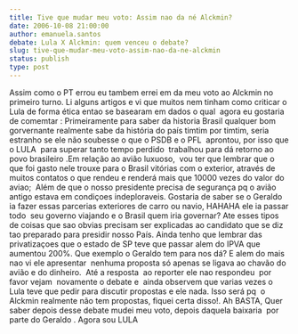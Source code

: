 ```yaml
---
title: Tive que mudar meu voto: Assim nao da né Alckmin?
date: 2006-10-08 21:00:00
author: emanuela.santos
debate: Lula X Alckmin: quem venceu o debate?
slug: tive-que-mudar-meu-voto-assim-nao-da-ne-alckmin
status: publish 
type: post
---
```


Assim como o PT errou eu tambem errei em da meu voto ao Alckmin no primeiro turno. Li alguns artigos e vi que muitos nem tinham como criticar o Lula de forma ética entao se basearam em dados o qual  agora eu gostaria de comemtar : Primeiramente para saber da historia Brasil qualquer bom  gorvernante realmente sabe da história do país timtim por timtim, seria estranho se ele não soubesse o que o PSDB e o PFL  aprontou, por isso que o LULA  para superar tanto tempo perdido  trabalhou para dá retorno ao povo brasileiro .Em relação ao avião luxuoso,  vou ter que lembrar que o que foi gasto nele trouxe para o Brasil vitórias com o exterior, através de muitos contatos o que rendeu e renderá mais que 10000 vezes do valor do aviao;  Além de que o nosso presidente precisa de segurança pq o avião antigo estava em condiçoes indeploraveis. Gostaria de saber se o Geraldo ia fazer essas parcerias exteriores de carro ou navio, HAHAHA ele ia passar todo  seu governo viajando e o Brasil quem iria governar? Ate esses tipos de coisas que sao obvias precisam ser explicadas ao candidato que se diz tao preparado para presidir nosso País. Ainda tenho que lembrar das privatizaçoes que o estado de SP teve que passar alem do IPVA que aumentou 200%. Que exemplo o Geraldo tem para nos dá? E alem do mais nao vi ele apresentar  nenhuma proposta só apenas se ligava ao chavão do avião e do dinheiro.  Até a resposta  ao reporter ele nao respondeu  por favor vejam  novamente o debate e  ainda observem que varias vezes o Lula teve que pedir para discutir propostas e ele nada. Isso será pq  o Alckmin realmente não tem propostas, fiquei certa disso!. Ah BASTA, Quer saber depois desse debate mudei meu voto, depois daquela baixaria  por parte do Geraldo . Agora sou LULA
